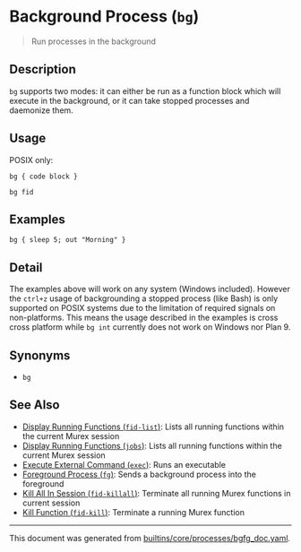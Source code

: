 # Background Process (`bg`)

> Run processes in the background

## Description

`bg` supports two modes: it can either be run as a function block which will
execute in the background, or it can take stopped processes and daemonize
them.

## Usage

POSIX only:

 ```
 bg { code block }

 bg fid
 ```

## Examples


```
bg { sleep 5; out "Morning" }
```

## Detail

The examples above will work on any system (Windows included). However the
`ctrl+z` usage of backgrounding a stopped process (like Bash) is only
supported on POSIX systems due to the limitation of required signals on
non-platforms. This means the usage described in the examples is cross
cross platform while `bg int` currently does not work on Windows nor Plan 9.

## Synonyms

* `bg`


## See Also

* [Display Running Functions (`fid-list`)](../commands/fid-list.md):
  Lists all running functions within the current Murex session
* [Display Running Functions (`jobs`)](../commands/fid-list.md):
  Lists all running functions within the current Murex session
* [Execute External Command (`exec`)](../commands/exec.md):
  Runs an executable
* [Foreground Process (`fg`)](../commands/fg.md):
  Sends a background process into the foreground
* [Kill All In Session (`fid-killall`)](../commands/fid-killall.md):
  Terminate all running Murex functions in current session
* [Kill Function (`fid-kill`)](../commands/fid-kill.md):
  Terminate a running Murex function

<hr/>

This document was generated from [builtins/core/processes/bgfg_doc.yaml](https://github.com/lmorg/murex/blob/master/builtins/core/processes/bgfg_doc.yaml).